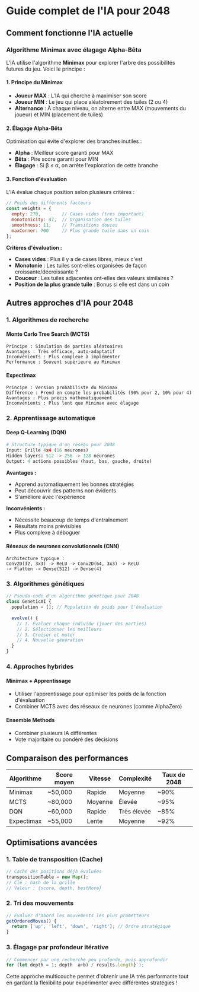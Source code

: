 # Guide complet de l'IA pour 2048

## Comment fonctionne l'IA actuelle

### **Algorithme Minimax avec élagage Alpha-Bêta**

L'IA utilise l'algorithme **Minimax** pour explorer l'arbre des possibilités futures du jeu. Voici le principe :

#### **1. Principe du Minimax**
- **Joueur MAX** : L'IA qui cherche à maximiser son score
- **Joueur MIN** : Le jeu qui place aléatoirement des tuiles (2 ou 4)
- **Alternance** : À chaque niveau, on alterne entre MAX (mouvements du joueur) et MIN (placement de tuiles)

#### **2. Élagage Alpha-Bêta**
Optimisation qui évite d'explorer des branches inutiles :
- **Alpha** : Meilleur score garanti pour MAX
- **Bêta** : Pire score garanti pour MIN
- **Élagage** : Si β ≤ α, on arrête l'exploration de cette branche

#### **3. Fonction d'évaluation**
L'IA évalue chaque position selon plusieurs critères :

```javascript
// Poids des différents facteurs
const weights = {
  empty: 270,        // Cases vides (très important)
  monotonicity: 47,  // Organisation des tuiles
  smoothness: 11,    // Transitions douces
  maxCorner: 700     // Plus grande tuile dans un coin
};
```

**Critères d'évaluation :**
- **Cases vides** : Plus il y a de cases libres, mieux c'est
- **Monotonie** : Les tuiles sont-elles organisées de façon croissante/décroissante ?
- **Douceur** : Les tuiles adjacentes ont-elles des valeurs similaires ?
- **Position de la plus grande tuile** : Bonus si elle est dans un coin

## Autres approches d'IA pour 2048

### **1. Algorithmes de recherche**

#### **Monte Carlo Tree Search (MCTS)**
```
Principe : Simulation de parties aléatoaires
Avantages : Très efficace, auto-adaptatif
Inconvénients : Plus complexe à implémenter
Performance : Souvent supérieure au Minimax
```

#### **Expectimax**
```
Principe : Version probabiliste du Minimax
Différence : Prend en compte les probabilités (90% pour 2, 10% pour 4)
Avantages : Plus précis mathématiquement
Inconvénients : Plus lent que Minimax avec élagage
```

### **2. Apprentissage automatique**

#### **Deep Q-Learning (DQN)**
```python
# Structure typique d'un réseau pour 2048
Input: Grille 4x4 (16 neurones)
Hidden layers: 512 -> 256 -> 128 neurones
Output: 4 actions possibles (haut, bas, gauche, droite)
```

**Avantages :**
- Apprend automatiquement les bonnes stratégies
- Peut découvrir des patterns non évidents
- S'améliore avec l'expérience

**Inconvénients :**
- Nécessite beaucoup de temps d'entraînement
- Résultats moins prévisibles
- Plus complexe à déboguer

#### **Réseaux de neurones convolutionnels (CNN)**
```
Architecture typique :
Conv2D(32, 3x3) -> ReLU -> Conv2D(64, 3x3) -> ReLU
-> Flatten -> Dense(512) -> Dense(4)
```

### **3. Algorithmes génétiques**

```javascript
// Pseudo-code d'un algorithme génétique pour 2048
class GeneticAI {
  population = []; // Population de poids pour l'évaluation
  
  evolve() {
    // 1. Évaluer chaque individu (jouer des parties)
    // 2. Sélectionner les meilleurs
    // 3. Croiser et muter
    // 4. Nouvelle génération
  }
}
```

### **4. Approches hybrides**

#### **Minimax + Apprentissage**
- Utiliser l'apprentissage pour optimiser les poids de la fonction d'évaluation
- Combiner MCTS avec des réseaux de neurones (comme AlphaZero)

#### **Ensemble Methods**
- Combiner plusieurs IA différentes
- Vote majoritaire ou pondéré des décisions

## Comparaison des performances

| Algorithme | Score moyen | Vitesse | Complexité | Taux de 2048 |
|------------|-------------|---------|------------|--------------|
| Minimax | ~50,000 | Rapide | Moyenne | ~90% |
| MCTS | ~80,000 | Moyenne | Élevée | ~95% |
| DQN | ~60,000 | Rapide | Très élevée | ~85% |
| Expectimax | ~55,000 | Lente | Moyenne | ~92% |

## Optimisations avancées

### **1. Table de transposition (Cache)**
```javascript
// Cache des positions déjà évaluées
transpositionTable = new Map();
// Clé : hash de la grille
// Valeur : {score, depth, bestMove}
```

### **2. Tri des mouvements**
```javascript
// Évaluer d'abord les mouvements les plus prometteurs
getOrderedMoves() {
  return ['up', 'left', 'down', 'right']; // Ordre stratégique
}
```

### **3. Élagage par profondeur itérative**
```javascript
// Commencer par une recherche peu profonde, puis approfondir
for (let depth = 1; depth  a+b) / results.length}`);
```

Cette approche multicouche permet d'obtenir une IA très performante tout en gardant la flexibilité pour expérimenter avec différentes stratégies !

